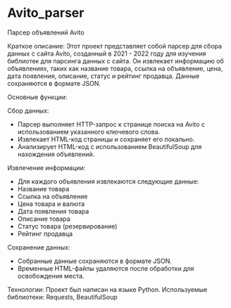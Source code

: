 # Avito_parser

Парсер объявлений Avito

Краткое описание:
Этот проект представляет собой парсер для сбора данных с сайта Avito, созданный в 2021 - 2022 году для изучения библиотек для парсинга данных с сайта. Он извлекает информацию об объявлениях, таких как название товара, ссылка на объявление, цена, дата появления, описание, статус и рейтинг продавца. Данные сохраняются в формате JSON.

Основные функции:

Сбор данных:
- Парсер выполняет HTTP-запрос к странице поиска на Avito с использованием указанного ключевого слова.
- Извлекает HTML-код страницы и сохраняет его локально.
- Анализирует HTML-код с использованием BeautifulSoup для нахождения объявлений.

Извлечение информации:
- Для каждого объявления извлекаются следующие данные:
- Название товара
- Ссылка на объявление
- Цена товара и валюта
- Дата появления товара
- Описание товара
- Статус товара (резервирование)
- Рейтинг продавца
  
Сохранение данных:
- Собранные данные сохраняются в формате JSON.
- Временные HTML-файлы удаляются после обработки для освобождения места.
  
Технологии:
Проект был написан на языке Python. Используемые библиотеки: Requests, BeautifulSoup
  
